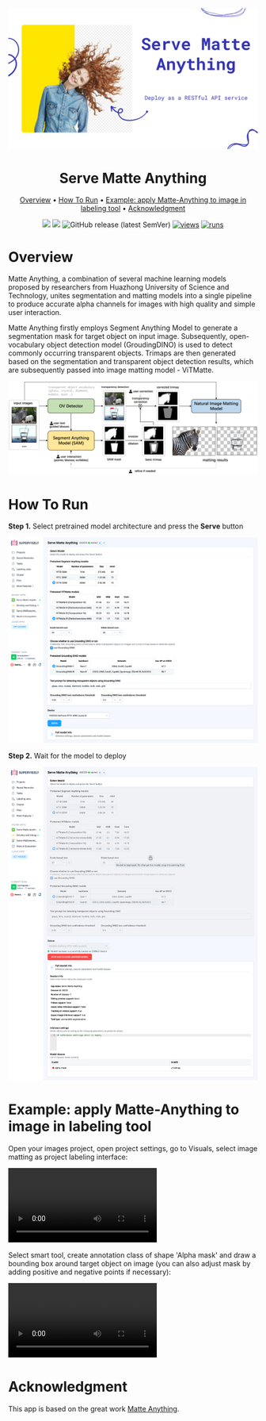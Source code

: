 <div align="center" markdown>
<img src="https://github.com/supervisely-ecosystem/Serve-Matte-Anything/blob/master/media/poster.png"/>  
  

# Serve Matte Anything

<p align="center">
  <a href="#Overview">Overview</a> •
  <a href="#How-To-Run">How To Run</a> •
  <a href="#example-apply-matte-anything-to-image-in-labeling-tool">Example: apply Matte-Anything to image in labeling tool</a> •
  <a href="#Acknowledgment">Acknowledgment</a>
</p>

[![](https://img.shields.io/badge/supervisely-ecosystem-brightgreen)](https://ecosystem.supervise.ly/apps/supervisely-ecosystem/Serve-Matte-Anything)
[![](https://img.shields.io/badge/slack-chat-green.svg?logo=slack)](https://supervise.ly/slack)
![GitHub release (latest SemVer)](https://img.shields.io/github/v/release/supervisely-ecosystem/Serve-Matte-Anything)
[![views](https://app.supervise.ly/img/badges/views/supervisely-ecosystem/Serve-Matte-Anything.png)](https://supervise.ly)
[![runs](https://app.supervise.ly/img/badges/runs/supervisely-ecosystem/Serve-Matte-Anything.png)](https://supervise.ly)

</div>

# Overview

Matte Anything, a combination of several machine learning models proposed by researchers from Huazhong University of Science and Technology, unites segmentation and matting models into a single pipeline to produce accurate alpha channels for images with high quality and simple user interaction.

Matte Anything firstly employs Segment Anything Model to generate a segmentation mask for target object on input image. Subsequently, open-vocabulary object detection model (GroudingDINO) is used to detect commonly occurring transparent objects. Trimaps are then generated based on the segmentation and transparent object detection results, which are subsequently passed into image matting model - ViTMatte.

![Matte Anything](../media/matte-anything.png)

# How To Run

**Step 1.** Select pretrained model architecture and press the **Serve** button

![pretrained models](../media/pretrained_models.png)

**Step 2.** Wait for the model to deploy

![deployed models](../media/deployed.png)

# Example: apply Matte-Anything to image in labeling tool

Open your images project, open project settings, go to Visuals, select image matting as project labeling interface:

![Project settings](../media/matting_project_settings.mp4)

Select smart tool, create annotation class of shape 'Alpha mask' and draw a bounding box around target object on image (you can also adjust mask by adding positive and negative points if necessary):

![Project settings](../media/matting_example.mp4)

# Acknowledgment

This app is based on the great work [Matte Anything](https://github.com/hustvl/Matte-Anything).

